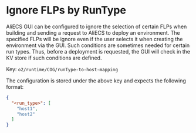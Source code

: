 # Ignore FLPs by RunType

AliECS GUI can be configured to ignore the selection of certain FLPs when building and sending a request to AliECS to deploy an environment. The specified FLPs will be ignore even if the user selects it when creating the environment via the GUI. Such conditions are sometimes needed for certain run types. Thus, before a deployment is requested, the GUI will check in the KV store if such conditions are defined.

Key: `o2/runtime/COG/runType-to-host-mapping`

The configuration is stored under the above key and expects the following format:

```json
{
  "<run_type>": [
    "host1",
    "host2"
  ]
}
```
